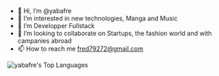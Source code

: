 - 👋 Hi, I’m @yabafre
- 👀 I’m interested in new technologies, Manga and Music
- 🌱 I’m Developper Fullstack
- 💞️ I’m looking to collaborate on Startups, the fashion world and with campanies abroad
- 📫 How to reach me fred79272@gmail.com

<!---
yabafre/yabafre is a ✨ special ✨ repository because its `README.md` (this file) appears on your GitHub profile.
You can click the Preview link to take a look at your changes.
--->

![yabafre's Top Languages](https://github-readme-stats.vercel.app/api?username=yabafre&theme=midnight-purple&show_icons=true&hide_border=true&layout=compact)
